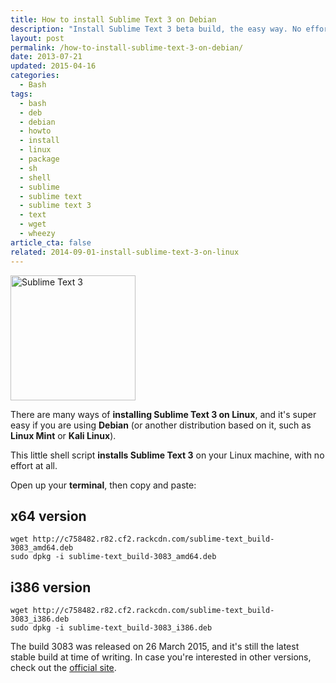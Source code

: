 ```yaml
---
title: How to install Sublime Text 3 on Debian
description: "Install Sublime Text 3 beta build, the easy way. No effort at all, requires only 30 seconds."
layout: post
permalink: /how-to-install-sublime-text-3-on-debian/
date: 2013-07-21
updated: 2015-04-16
categories:
  - Bash
tags:
  - bash
  - deb
  - debian
  - howto
  - install
  - linux
  - package
  - sh
  - shell
  - sublime
  - sublime text
  - sublime text 3
  - text
  - wget
  - wheezy
article_cta: false
related: 2014-09-01-install-sublime-text-3-on-linux
---
```


<img src="/images/Sublime_Text_Logo.webp" alt="Sublime Text 3" width="200" height="200" class="basic-alignment left" />

There are many ways of **installing Sublime Text 3 on Linux**, and it's super easy if you are using **Debian** (or another distribution based on it, such as **Linux Mint** or **Kali Linux**).

This little shell script **installs Sublime Text 3** on your Linux machine, with no effort at all.

Open up your **terminal**, then copy and paste:

## x64 version

``` shell
wget http://c758482.r82.cf2.rackcdn.com/sublime-text_build-3083_amd64.deb
sudo dpkg -i sublime-text_build-3083_amd64.deb
```

## i386 version

``` shell
wget http://c758482.r82.cf2.rackcdn.com/sublime-text_build-3083_i386.deb
sudo dpkg -i sublime-text_build-3083_i386.deb
```

The build 3083 was released on 26 March 2015, and it's still the latest stable build at time of writing. In case you're interested in other versions, check out the <a rel="external" href="http://www.sublimetext.com/3">official site</a>.
